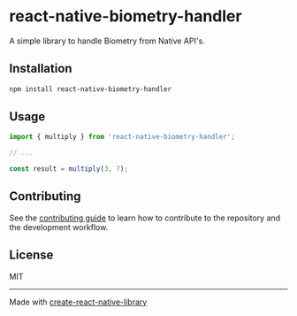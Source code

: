 # react-native-biometry-handler

A simple library to handle Biometry from Native API's.

## Installation

```sh
npm install react-native-biometry-handler
```

## Usage


```js
import { multiply } from 'react-native-biometry-handler';

// ...

const result = multiply(3, 7);
```


## Contributing

See the [contributing guide](CONTRIBUTING.md) to learn how to contribute to the repository and the development workflow.

## License

MIT

---

Made with [create-react-native-library](https://github.com/callstack/react-native-builder-bob)
